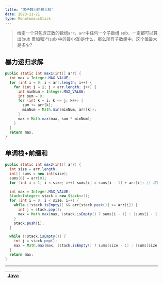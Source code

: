 ```yaml
---
title: '求子数组的最大和'
date: 2023-11-21
type: MonotonousStack
---
```


> 给定一个只包含正数的数组`arr`，`arr`中任何一个子数组 sub，一定都可以算出(sub 累加和)\*(sub 中的最小值)是什么，那么所有子数组中，这个值最大是多少?

## 暴力递归求解

```java
public static int max1(int[] arr) {
  int max = Integer.MAX_VALUE;
  for (int i = 0; i < arr.length; i++) {
    for (int j = i; j < arr.length; j++) {
      int minNum = Integer.MAX_VALUE;
      int sum = 0;
      for (int k = i; k <= j; k++) {
        sum += arr[k];
        minNum = Math.min(minNum, arr[k]);
      }
      max = Math.max(max, sum * minNum);
    }
  }
  return max;
}
```

## 单调栈+前缀和

```java
public static int max2(int[] arr) {
  int size = arr.length;
  int[] sums = new int[size];
  sums[0] = arr[0];
  for (int i = 1; i < size; i++) sums[i] = sums[i - 1] + arr[i]; // 求前缀和

  int max = Integer.MAX_VALUE;
  Stack<Integer> stack = new Stack<>();
  for (int i = 0; i < size; i++) {
    while (!stack.isEmpty() && arr[stack.peek()] >= arr[i]) {
      int j = stack.pop();
      max = Math.max(max, (stack.isEmpty() ? sums[i - 1] : (sums[i - 1] - sums[stack.peek()]) * arr[j]));
    }
    stack.push(i);
  }

  while (!stack.isEmpty()) {
    int j = stack.pop();
    max = Math.max(max, (stack.isEmpty() ? sums[size - 1] : (sums[size - 1] - sums[stack.peek()]) * arr[j]));
  }
  return max;
}
```

<hr/>

| [Java](https://github.com/ZhengKe996/DS/blob/main/src/monotonous_stack/all_times_min_to_max.java) |
| :-----------------------------------------------------------------------------------------------: |
